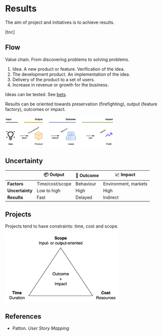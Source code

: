 # Results

The aim of project and initiatives is to achieve results.

[toc]

## Flow

Value chain. From discovering problems to solving problems.

1. Idea. A new product or feature. Verification of the idea.
2. The development product. An implementation of the idea.
3. Delivery of the product to a set of users.
4. Increase in revenue or growth for the business.

Ideas can be tested. See [bets](bets.md).



Results can be oriented towards preservation (firefighting), output (feature factory), outcomes or impact.

<img src="../img/output-outcome-impact.png" alt="output-outcome-impact" style="width:70%;" />



## Uncertainty

|                 | 📦 Output        | 👤 Outcome | 📈 Impact             |
| --------------- | --------------- | --------- | -------------------- |
| **Factors**     | Time/cost/scope | Behaviour | Environment, markets |
| **Uncertainty** | Low to high     | High      | High                 |
| **Results**     | Fast            | Delayed   | Indirect             |



## Projects

Projects tend to have constraints: time, cost and scope.



<img src="../img/scope-time-cost.png" alt="scope-time-cost" style="height:16em;" />



## References

- Patton. *User Story Mapping*

